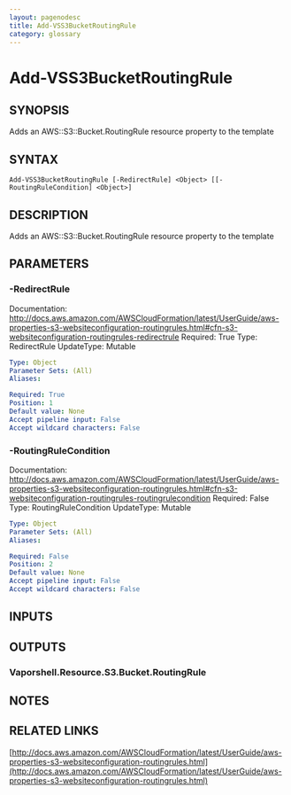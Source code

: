 ```yaml
---
layout: pagenodesc
title: Add-VSS3BucketRoutingRule
category: glossary
---
```


# Add-VSS3BucketRoutingRule

## SYNOPSIS
Adds an AWS::S3::Bucket.RoutingRule resource property to the template

## SYNTAX

```
Add-VSS3BucketRoutingRule [-RedirectRule] <Object> [[-RoutingRuleCondition] <Object>]
```

## DESCRIPTION
Adds an AWS::S3::Bucket.RoutingRule resource property to the template

## PARAMETERS

### -RedirectRule
Documentation: http://docs.aws.amazon.com/AWSCloudFormation/latest/UserGuide/aws-properties-s3-websiteconfiguration-routingrules.html#cfn-s3-websiteconfiguration-routingrules-redirectrule
Required: True
Type: RedirectRule
UpdateType: Mutable

```yaml
Type: Object
Parameter Sets: (All)
Aliases: 

Required: True
Position: 1
Default value: None
Accept pipeline input: False
Accept wildcard characters: False
```

### -RoutingRuleCondition
Documentation: http://docs.aws.amazon.com/AWSCloudFormation/latest/UserGuide/aws-properties-s3-websiteconfiguration-routingrules.html#cfn-s3-websiteconfiguration-routingrules-routingrulecondition
Required: False
Type: RoutingRuleCondition
UpdateType: Mutable

```yaml
Type: Object
Parameter Sets: (All)
Aliases: 

Required: False
Position: 2
Default value: None
Accept pipeline input: False
Accept wildcard characters: False
```

## INPUTS

## OUTPUTS

### Vaporshell.Resource.S3.Bucket.RoutingRule

## NOTES

## RELATED LINKS

[http://docs.aws.amazon.com/AWSCloudFormation/latest/UserGuide/aws-properties-s3-websiteconfiguration-routingrules.html](http://docs.aws.amazon.com/AWSCloudFormation/latest/UserGuide/aws-properties-s3-websiteconfiguration-routingrules.html)


